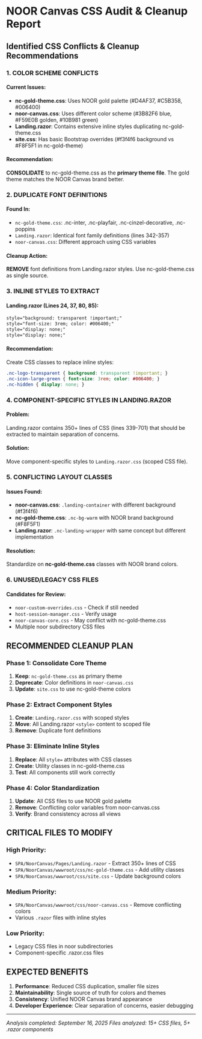 # NOOR Canvas CSS Audit & Cleanup Report

## Identified CSS Conflicts & Cleanup Recommendations

### 1. **COLOR SCHEME CONFLICTS**

#### Current Issues:
- **nc-gold-theme.css**: Uses NOOR gold palette (#D4AF37, #C5B358, #006400)
- **noor-canvas.css**: Uses different color scheme (#3B82F6 blue, #F59E0B golden, #10B981 green)
- **Landing.razor**: Contains extensive inline styles duplicating nc-gold-theme.css
- **site.css**: Has basic Bootstrap overrides (#f3f4f6 background vs #F8F5F1 in nc-gold-theme)

#### Recommendation:
**CONSOLIDATE** to nc-gold-theme.css as the **primary theme file**. The gold theme matches the NOOR Canvas brand better.

### 2. **DUPLICATE FONT DEFINITIONS**

#### Found In:
- `nc-gold-theme.css`: .nc-inter, .nc-playfair, .nc-cinzel-decorative, .nc-poppins
- `Landing.razor`: Identical font family definitions (lines 342-357)
- `noor-canvas.css`: Different approach using CSS variables

#### Cleanup Action:
**REMOVE** font definitions from Landing.razor styles. Use nc-gold-theme.css as single source.

### 3. **INLINE STYLES TO EXTRACT**

#### Landing.razor (Lines 24, 37, 80, 85):
```html
style="background: transparent !important;"
style="font-size: 3rem; color: #006400;"
style="display: none;"
style="display: none;"
```

#### Recommendation:
Create CSS classes to replace inline styles:
```css
.nc-logo-transparent { background: transparent !important; }
.nc-icon-large-green { font-size: 3rem; color: #006400; }
.nc-hidden { display: none; }
```

### 4. **COMPONENT-SPECIFIC STYLES IN LANDING.RAZOR**

#### Problem:
Landing.razor contains 350+ lines of CSS (lines 339-701) that should be extracted to maintain separation of concerns.

#### Solution:
Move component-specific styles to `Landing.razor.css` (scoped CSS file).

### 5. **CONFLICTING LAYOUT CLASSES**

#### Issues Found:
- **noor-canvas.css**: `.landing-container` with different background (#f3f4f6)
- **nc-gold-theme.css**: `.nc-bg-warm` with NOOR brand background (#F8F5F1)  
- **Landing.razor**: `.nc-landing-wrapper` with same concept but different implementation

#### Resolution:
Standardize on **nc-gold-theme.css** classes with NOOR brand colors.

### 6. **UNUSED/LEGACY CSS FILES**

#### Candidates for Review:
- `noor-custom-overrides.css` - Check if still needed
- `host-session-manager.css` - Verify usage
- `noor-canvas-core.css` - May conflict with nc-gold-theme.css
- Multiple noor subdirectory CSS files

## RECOMMENDED CLEANUP PLAN

### Phase 1: Consolidate Core Theme
1. **Keep**: `nc-gold-theme.css` as primary theme
2. **Deprecate**: Color definitions in `noor-canvas.css` 
3. **Update**: `site.css` to use nc-gold-theme colors

### Phase 2: Extract Component Styles  
1. **Create**: `Landing.razor.css` with scoped styles
2. **Move**: All Landing.razor `<style>` content to scoped file
3. **Remove**: Duplicate font definitions

### Phase 3: Eliminate Inline Styles
1. **Replace**: All `style=` attributes with CSS classes
2. **Create**: Utility classes in nc-gold-theme.css
3. **Test**: All components still work correctly

### Phase 4: Color Standardization
1. **Update**: All CSS files to use NOOR gold palette
2. **Remove**: Conflicting color variables from noor-canvas.css
3. **Verify**: Brand consistency across all views

## CRITICAL FILES TO MODIFY

### High Priority:
- `SPA/NoorCanvas/Pages/Landing.razor` - Extract 350+ lines of CSS
- `SPA/NoorCanvas/wwwroot/css/nc-gold-theme.css` - Add utility classes
- `SPA/NoorCanvas/wwwroot/css/site.css` - Update background colors

### Medium Priority:  
- `SPA/NoorCanvas/wwwroot/css/noor-canvas.css` - Remove conflicting colors
- Various `.razor` files with inline styles

### Low Priority:
- Legacy CSS files in noor subdirectories
- Component-specific .razor.css files

## EXPECTED BENEFITS

1. **Performance**: Reduced CSS duplication, smaller file sizes
2. **Maintainability**: Single source of truth for colors and themes  
3. **Consistency**: Unified NOOR Canvas brand appearance
4. **Developer Experience**: Clear separation of concerns, easier debugging

---

*Analysis completed: September 16, 2025*
*Files analyzed: 15+ CSS files, 5+ .razor components*